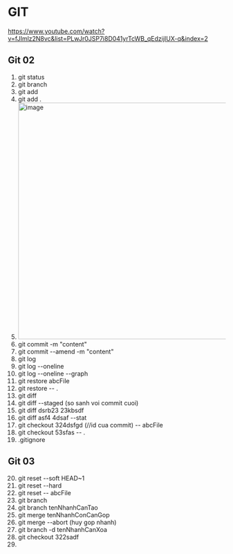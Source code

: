 # GIT

https://www.youtube.com/watch?v=fJImlz2N8vc&list=PLwJr0JSP7i8D041yrTcWB_qEdzijIUX-q&index=2

## Git 02
1. git status
2. git branch
3. git add
4. git add .
5. <img width="547" alt="image" src="https://user-images.githubusercontent.com/96764572/165423810-aee628cf-7b35-4ce9-8df0-1f6bc824d571.png">
6. git commit -m "content"
7. git commit --amend -m "content"
8. git log
9. git log --oneline
10. git log --oneline --graph
11. git restore abcFile
12. git restore -- .
13. git diff
14. git diff --staged (so sanh voi commit cuoi)
15. git diff dsrb23 23kbsdf
16. git diff asf4 4dsaf --stat
17. git checkout 324dsfgd (//id cua commit) -- abcFile
18. git checkout 53sfas -- .
19. .gitignore

## Git 03
20. git reset --soft HEAD~1
21. git reset --hard
22. git reset -- abcFile
23. git branch
24. git branch tenNhanhCanTao
25. git merge tenNhanhConCanGop
26. git merge --abort (huy gop nhanh)
27. git branch -d tenNhanhCanXoa
28. git checkout 322sadf
29. 


